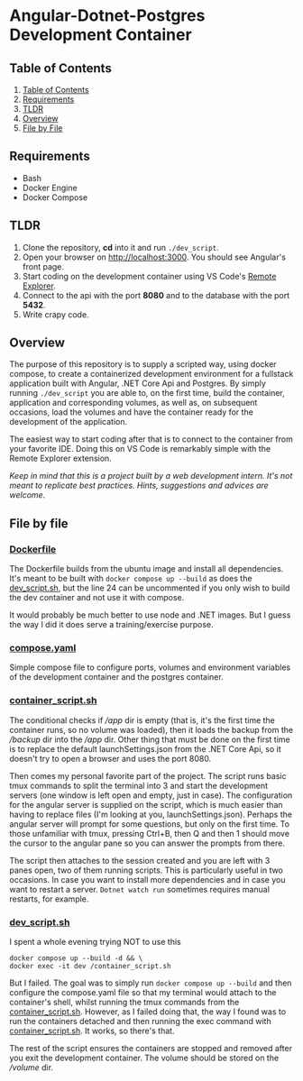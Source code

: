 # Angular-Dotnet-Postgres Development Container

## Table of Contents

1. [Table of Contents](#table-of-contents)
2. [Requirements](#requirements)
3. [TLDR](#tldr)
4. [Overview](#overview)
5. [File by File](#file-by-file)

## Requirements

- Bash
- Docker Engine
- Docker Compose

## TLDR

1. Clone the repository, **cd** into it and run ```./dev_script```.
2. Open your browser on [http://localhost:3000](http://localhost:3000). You should see Angular's front page.
3. Start coding on the development container using VS Code's [Remote Explorer](https://marketplace.visualstudio.com/items?itemName=ms-vscode.remote-explorer).
4. Connect to the api with the port **8080** and to the database with the port **5432**.
5. Write crapy code.

## Overview

The purpose of this repository is to supply a scripted way, using docker compose, to create a containerized development environment for a fullstack application built with Angular, .NET Core Api and Postgres. By simply running ```./dev_script``` you are able to, on the first time, build the container, application and corresponding volumes, as well as, on subsequent occasions, load the volumes and have the container ready for the development of the application.

The easiest way to start coding after that is to connect to the container from your favorite IDE. Doing this on VS Code is remarkably simple with the Remote Explorer extension. 

*Keep in mind that this is a project built by a web development intern. It's not meant to replicate best practices. Hints, suggestions and advices are welcome.*

## File by file

### [Dockerfile](Dockerfile)

The Dockerfile builds from the ubuntu image and install all dependencies. It's meant to be built with ```docker compose up --build``` as does the [dev_script.sh](dev_script.sh), but the line 24 can be uncommented if you only wish to build the dev container and not use it with compose.

It would probably be much better to use node and .NET images. But I guess the way I did it does serve a training/exercise purpose.

### [compose.yaml](compose.yaml)

Simple compose file to configure ports, volumes and environment variables of the development container and the postgres container.

### [container_script.sh](container_script.sh)

The conditional checks if */app* dir is empty (that is, it's the first time the container runs, so no volume was loaded), then it loads the backup from the */backup* dir into the */app* dir. Other thing that must be done on the first time is to replace the default launchSettings.json from the .NET Core Api, so it doesn't try to open a browser and uses the port 8080.

Then comes my personal favorite part of the project. The script runs basic tmux commands to split the terminal into 3 and start the development servers (one window is left open and empty, just in case). The configuration for the angular server is supplied on the script, which is much easier than having to replace files (I'm looking at you, launchSettings.json). Perhaps the angular server will prompt for some questions, but only on the first time. To those unfamiliar with tmux, pressing Ctrl+B, then Q and then 1 should move the cursor to the angular pane so you can answer the prompts from there.

The script then attaches to the session created and you are left with 3 panes open, two of them running scripts. This is particularly useful in two occasions. In case you want to install more dependencies and in case you want to restart a server. ```Dotnet watch run``` sometimes requires manual restarts, for example.

### [dev_script.sh](dev_script.sh)

I spent a whole evening trying NOT to use this
```
docker compose up --build -d && \
docker exec -it dev /container_script.sh
```
But I failed. The goal was to simply run ``` docker compose up --build ``` and then configure the compose.yaml file so that my terminal would attach to the  container's shell, whilst running the tmux commands from the [container_script.sh](container_script.sh). However, as I failed doing that, the way I found was to run the containers detached and then running the exec command with [container_script.sh](container_script.sh). It works, so there's that.

The rest of the script ensures the containers are stopped and removed after you exit the development container. The volume should be stored on the */volume* dir.
